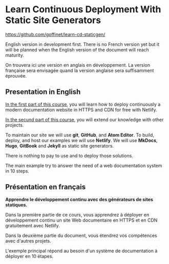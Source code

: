 # Learn Continuous Deployment With Static Site Generators

https://github.com/goffinet/learn-cd-staticgen/

English version in development first. There is no French version yet but it will be planned when the English version of the document will reach maturity.

On trouvera ici une version en anglais en développement. La version française sera envisagée quand la version anglaise sera suffisamment éprouvée.

## Presentation in English

[In the first part of this course](first-continous-deployment-project.md), you will learn how to deploy continuously a modern documentation website in HTTPS and CDN for free with Netlify.

[In the secund part of this course](other-projects-with-static-site-generators.md), you will extend our knowledge with other projects.

To maintain our site we will use **git**, **GitHub**, and **Atom Editor**. To build, deploy, and host our examples we will use **Netlify**. We will use **MkDocs**, **Hugo**, **GitBook** and **Jekyll** as static site generators.

There is nothing to pay to use and to deploy those solutions.

The main example try to answer the need of a web documentation system in 10 steps.


## Présentation en français

**Apprendre le développement continu avec des générateurs de sites statiques.**

Dans la première partie de ce cours, vous apprendrez à déployer en développement continu un site Web documentaire en HTTPS et en CDN gratuitement avec Netlify.

Dans la deuxième partie du document, vous étendrez vos compétences avec d'autres projets.

L'exemple principal répond au besoin d'un système de documentation à déployer en 10 étapes.
